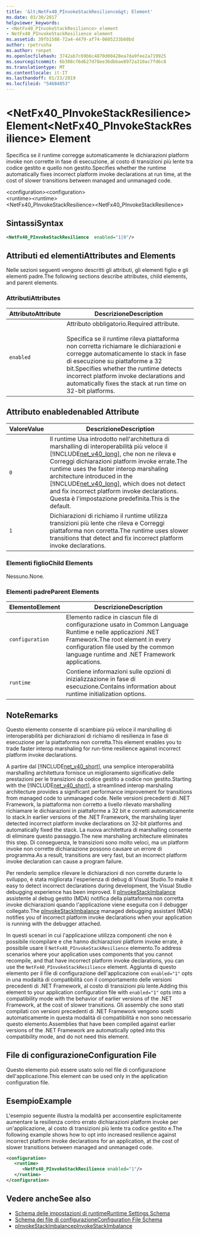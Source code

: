 ```yaml
---
title: '&lt;NetFx40_PInvokeStackResilience&gt; Element'
ms.date: 03/30/2017
helpviewer_keywords:
- <NetFx40_PInvokeStackResilience> element
- NetFx40_PInvokeStackResilience element
ms.assetid: 39fb1588-72a4-4479-af74-0605233b68bd
author: rpetrusha
ms.author: ronpet
ms.openlocfilehash: 3742ab7c69b6c4870d00428ea7da9fee2a719925
ms.sourcegitcommit: 6b308cf6d627d78ee36dbbae8972a310ac7fd6c8
ms.translationtype: MT
ms.contentlocale: it-IT
ms.lasthandoff: 01/23/2019
ms.locfileid: "54684853"
---
```

# <a name="ltnetfx40pinvokestackresiliencegt-element"></a><span data-ttu-id="7ebb4-102">&lt;NetFx40_PInvokeStackResilience&gt; Element</span><span class="sxs-lookup"><span data-stu-id="7ebb4-102">&lt;NetFx40_PInvokeStackResilience&gt; Element</span></span>
<span data-ttu-id="7ebb4-103">Specifica se il runtime corregge automaticamente le dichiarazioni platform invoke non corrette in fase di esecuzione, al costo di transizioni più lente tra codice gestito e quello non gestito.</span><span class="sxs-lookup"><span data-stu-id="7ebb4-103">Specifies whether the runtime automatically fixes incorrect platform invoke declarations at run time, at the cost of slower transitions between managed and unmanaged code.</span></span>  
  
 <span data-ttu-id="7ebb4-104">\<configuration></span><span class="sxs-lookup"><span data-stu-id="7ebb4-104">\<configuration></span></span>  
<span data-ttu-id="7ebb4-105">\<runtime></span><span class="sxs-lookup"><span data-stu-id="7ebb4-105">\<runtime></span></span>  
<span data-ttu-id="7ebb4-106"><NetFx40_PInvokeStackResilience></span><span class="sxs-lookup"><span data-stu-id="7ebb4-106"><NetFx40_PInvokeStackResilience></span></span>  
  
## <a name="syntax"></a><span data-ttu-id="7ebb4-107">Sintassi</span><span class="sxs-lookup"><span data-stu-id="7ebb4-107">Syntax</span></span>  
  
```xml  
<NetFx40_PInvokeStackResilience  enabled="1|0"/>  
```  
  
## <a name="attributes-and-elements"></a><span data-ttu-id="7ebb4-108">Attributi ed elementi</span><span class="sxs-lookup"><span data-stu-id="7ebb4-108">Attributes and Elements</span></span>  
 <span data-ttu-id="7ebb4-109">Nelle sezioni seguenti vengono descritti gli attributi, gli elementi figlio e gli elementi padre.</span><span class="sxs-lookup"><span data-stu-id="7ebb4-109">The following sections describe attributes, child elements, and parent elements.</span></span>  
  
### <a name="attributes"></a><span data-ttu-id="7ebb4-110">Attributi</span><span class="sxs-lookup"><span data-stu-id="7ebb4-110">Attributes</span></span>  
  
|<span data-ttu-id="7ebb4-111">Attributo</span><span class="sxs-lookup"><span data-stu-id="7ebb4-111">Attribute</span></span>|<span data-ttu-id="7ebb4-112">Descrizione</span><span class="sxs-lookup"><span data-stu-id="7ebb4-112">Description</span></span>|  
|---------------|-----------------|  
|`enabled`|<span data-ttu-id="7ebb4-113">Attributo obbligatorio.</span><span class="sxs-lookup"><span data-stu-id="7ebb4-113">Required attribute.</span></span><br /><br /> <span data-ttu-id="7ebb4-114">Specifica se il runtime rileva piattaforma non corretta richiamare le dichiarazioni e corregge automaticamente lo stack in fase di esecuzione su piattaforme a 32 bit.</span><span class="sxs-lookup"><span data-stu-id="7ebb4-114">Specifies whether the runtime detects incorrect platform invoke declarations and automatically fixes the stack at run time on 32-bit platforms.</span></span>|  
  
## <a name="enabled-attribute"></a><span data-ttu-id="7ebb4-115">Attributo enabled</span><span class="sxs-lookup"><span data-stu-id="7ebb4-115">enabled Attribute</span></span>  
  
|<span data-ttu-id="7ebb4-116">Valore</span><span class="sxs-lookup"><span data-stu-id="7ebb4-116">Value</span></span>|<span data-ttu-id="7ebb4-117">Descrizione</span><span class="sxs-lookup"><span data-stu-id="7ebb4-117">Description</span></span>|  
|-----------|-----------------|  
|`0`|<span data-ttu-id="7ebb4-118">Il runtime Usa introdotto nell'architettura di marshalling di interoperabilità più veloce il [!INCLUDE[net_v40_long](../../../../../includes/net-v40-long-md.md)], che non ne rileva e Correggi dichiarazioni platform invoke errate.</span><span class="sxs-lookup"><span data-stu-id="7ebb4-118">The runtime uses the faster interop marshaling architecture introduced in the [!INCLUDE[net_v40_long](../../../../../includes/net-v40-long-md.md)], which does not detect and fix incorrect platform invoke declarations.</span></span> <span data-ttu-id="7ebb4-119">Questa è l'impostazione predefinita.</span><span class="sxs-lookup"><span data-stu-id="7ebb4-119">This is the default.</span></span>|  
|`1`|<span data-ttu-id="7ebb4-120">Dichiarazioni di richiamo il runtime utilizza transizioni più lente che rileva e Correggi piattaforma non corretta.</span><span class="sxs-lookup"><span data-stu-id="7ebb4-120">The runtime uses slower transitions that detect and fix incorrect platform invoke declarations.</span></span>|  
  
### <a name="child-elements"></a><span data-ttu-id="7ebb4-121">Elementi figlio</span><span class="sxs-lookup"><span data-stu-id="7ebb4-121">Child Elements</span></span>  
 <span data-ttu-id="7ebb4-122">Nessuno.</span><span class="sxs-lookup"><span data-stu-id="7ebb4-122">None.</span></span>  
  
### <a name="parent-elements"></a><span data-ttu-id="7ebb4-123">Elementi padre</span><span class="sxs-lookup"><span data-stu-id="7ebb4-123">Parent Elements</span></span>  
  
|<span data-ttu-id="7ebb4-124">Elemento</span><span class="sxs-lookup"><span data-stu-id="7ebb4-124">Element</span></span>|<span data-ttu-id="7ebb4-125">Descrizione</span><span class="sxs-lookup"><span data-stu-id="7ebb4-125">Description</span></span>|  
|-------------|-----------------|  
|`configuration`|<span data-ttu-id="7ebb4-126">Elemento radice in ciascun file di configurazione usato in Common Language Runtime e nelle applicazioni .NET Framework.</span><span class="sxs-lookup"><span data-stu-id="7ebb4-126">The root element in every configuration file used by the common language runtime and .NET Framework applications.</span></span>|  
|`runtime`|<span data-ttu-id="7ebb4-127">Contiene informazioni sulle opzioni di inizializzazione in fase di esecuzione.</span><span class="sxs-lookup"><span data-stu-id="7ebb4-127">Contains information about runtime initialization options.</span></span>|  
  
## <a name="remarks"></a><span data-ttu-id="7ebb4-128">Note</span><span class="sxs-lookup"><span data-stu-id="7ebb4-128">Remarks</span></span>  
 <span data-ttu-id="7ebb4-129">Questo elemento consente di scambiare più veloce il marshalling di interoperabilità per dichiarazioni di richiamo di resilienza in fase di esecuzione per la piattaforma non corretta.</span><span class="sxs-lookup"><span data-stu-id="7ebb4-129">This element enables you to trade faster interop marshaling for run-time resilience against incorrect platform invoke declarations.</span></span>  
  
 <span data-ttu-id="7ebb4-130">A partire dal [!INCLUDE[net_v40_short](../../../../../includes/net-v40-short-md.md)], una semplice interoperabilità marshalling architettura fornisce un miglioramento significativo delle prestazioni per le transizioni da codice gestito a codice non gestito.</span><span class="sxs-lookup"><span data-stu-id="7ebb4-130">Starting with the [!INCLUDE[net_v40_short](../../../../../includes/net-v40-short-md.md)], a streamlined interop marshaling architecture provides a significant performance improvement for transitions from managed code to unmanaged code.</span></span> <span data-ttu-id="7ebb4-131">Nelle versioni precedenti di .NET Framework, la piattaforma non corretto a livello rilevato marshalling richiamare le dichiarazioni in piattaforme a 32 bit e corretti automaticamente lo stack.</span><span class="sxs-lookup"><span data-stu-id="7ebb4-131">In earlier versions of the .NET Framework, the marshaling layer detected incorrect platform invoke declarations on 32-bit platforms and automatically fixed the stack.</span></span> <span data-ttu-id="7ebb4-132">La nuova architettura di marshalling consente di eliminare questo passaggio.</span><span class="sxs-lookup"><span data-stu-id="7ebb4-132">The new marshaling architecture eliminates this step.</span></span> <span data-ttu-id="7ebb4-133">Di conseguenza, le transizioni sono molto veloci, ma un platform invoke non corrette dichiarazione possono causare un errore di programma.</span><span class="sxs-lookup"><span data-stu-id="7ebb4-133">As a result, transitions are very fast, but an incorrect platform invoke declaration can cause a program failure.</span></span>  
  
 <span data-ttu-id="7ebb4-134">Per renderlo semplice rilevare le dichiarazioni di non corrette durante lo sviluppo, è stata migliorata l'esperienza di debug di Visual Studio.</span><span class="sxs-lookup"><span data-stu-id="7ebb4-134">To make it easy to detect incorrect declarations during development, the Visual Studio debugging experience has been improved.</span></span> <span data-ttu-id="7ebb4-135">Il [pInvokeStackImbalance](../../../../../docs/framework/debug-trace-profile/pinvokestackimbalance-mda.md) assistente al debug gestito (MDA) notifica della piattaforma non corretta invoke dichiarazioni quando l'applicazione viene eseguita con il debugger collegato.</span><span class="sxs-lookup"><span data-stu-id="7ebb4-135">The [pInvokeStackImbalance](../../../../../docs/framework/debug-trace-profile/pinvokestackimbalance-mda.md) managed debugging assistant (MDA) notifies you of incorrect platform invoke declarations when your application is running with the debugger attached.</span></span>  
  
 <span data-ttu-id="7ebb4-136">In questi scenari in cui l'applicazione utilizza componenti che non è possibile ricompilare e che hanno dichiarazioni platform invoke errate, è possibile usare il `NetFx40_PInvokeStackResilience` elemento.</span><span class="sxs-lookup"><span data-stu-id="7ebb4-136">To address scenarios where your application uses components that you cannot recompile, and that have incorrect platform invoke declarations, you can use the `NetFx40_PInvokeStackResilience` element.</span></span> <span data-ttu-id="7ebb4-137">Aggiunta di questo elemento per il file di configurazione dell'applicazione con `enabled="1"` opts in una modalità di compatibilità con il comportamento delle versioni precedenti di .NET Framework, al costo di transizioni più lente.</span><span class="sxs-lookup"><span data-stu-id="7ebb4-137">Adding this element to your application configuration file with `enabled="1"` opts into a compatibility mode with the behavior of earlier versions of the .NET Framework, at the cost of slower transitions.</span></span> <span data-ttu-id="7ebb4-138">Gli assembly che sono stati compilati con versioni precedenti di .NET Framework vengono scelti automaticamente in questa modalità di compatibilità e non sono necessario questo elemento.</span><span class="sxs-lookup"><span data-stu-id="7ebb4-138">Assemblies that have been compiled against earlier versions of the .NET Framework are automatically opted into this compatibility mode, and do not need this element.</span></span>  
  
## <a name="configuration-file"></a><span data-ttu-id="7ebb4-139">File di configurazione</span><span class="sxs-lookup"><span data-stu-id="7ebb4-139">Configuration File</span></span>  
 <span data-ttu-id="7ebb4-140">Questo elemento può essere usato solo nel file di configurazione dell'applicazione.</span><span class="sxs-lookup"><span data-stu-id="7ebb4-140">This element can be used only in the application configuration file.</span></span>  
  
## <a name="example"></a><span data-ttu-id="7ebb4-141">Esempio</span><span class="sxs-lookup"><span data-stu-id="7ebb4-141">Example</span></span>  
 <span data-ttu-id="7ebb4-142">L'esempio seguente illustra la modalità per acconsentire esplicitamente aumentare la resilienza contro errato dichiarazioni platform invoke per un'applicazione, al costo di transizioni più lente tra codice gestito e.</span><span class="sxs-lookup"><span data-stu-id="7ebb4-142">The following example shows how to opt into increased resilience against incorrect platform invoke declarations for an application, at the cost of slower transitions between managed and unmanaged code.</span></span>  
  
```xml  
<configuration>  
   <runtime>  
      <NetFx40_PInvokeStackResilience enabled="1"/>  
   </runtime>  
</configuration>  
```  
  
## <a name="see-also"></a><span data-ttu-id="7ebb4-143">Vedere anche</span><span class="sxs-lookup"><span data-stu-id="7ebb4-143">See also</span></span>
- [<span data-ttu-id="7ebb4-144">Schema delle impostazioni di runtime</span><span class="sxs-lookup"><span data-stu-id="7ebb4-144">Runtime Settings Schema</span></span>](../../../../../docs/framework/configure-apps/file-schema/runtime/index.md)
- [<span data-ttu-id="7ebb4-145">Schema dei file di configurazione</span><span class="sxs-lookup"><span data-stu-id="7ebb4-145">Configuration File Schema</span></span>](../../../../../docs/framework/configure-apps/file-schema/index.md)
- [<span data-ttu-id="7ebb4-146">pInvokeStackImbalance</span><span class="sxs-lookup"><span data-stu-id="7ebb4-146">pInvokeStackImbalance</span></span>](../../../../../docs/framework/debug-trace-profile/pinvokestackimbalance-mda.md)
